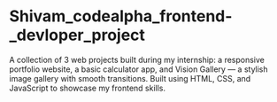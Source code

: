 # Shivam_codealpha_frontend-_devloper_project
A collection of 3 web projects built during my internship: a responsive portfolio website, a basic calculator app, and Vision Gallery — a stylish image gallery with smooth transitions. Built using HTML, CSS, and JavaScript to showcase my frontend skills.
